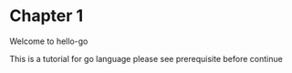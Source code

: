 # Chapter 1
Welcome to hello-go

This is a tutorial for go language
please see prerequisite before continue
